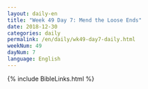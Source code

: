 ```yaml
---
layout: daily-en
title: "Week 49 Day 7: Mend the Loose Ends"
date: 2018-12-30 
categories: daily
permalink: /en/daily/wk49-day7-daily.html
weekNum: 49
dayNum: 7
language: English
---
```

{% include BibleLinks.html %} 

